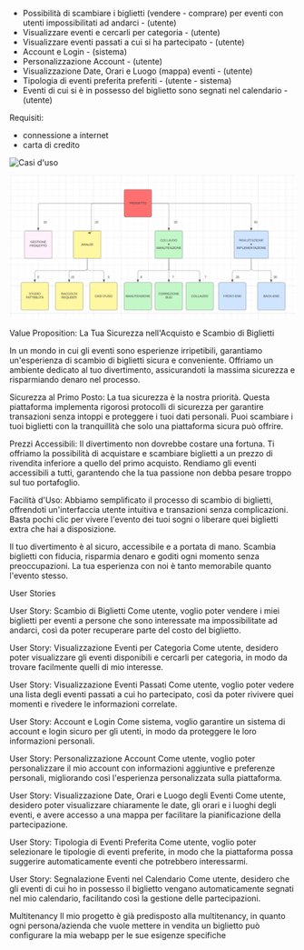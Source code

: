 - Possibilità di scambiare i biglietti (vendere - comprare) per eventi con utenti impossibilitati ad andarci - (utente)
- Visualizzare eventi e cercarli per categoria - (utente)
- Visualizzare eventi passati a cui si ha partecipato - (utente)
- Account e Login - (sistema)
- Personalizzazione Account - (utente)
- Visualizzazione Date, Orari e Luogo (mappa) eventi - (utente)
- Tipologia di eventi preferita preferiti - (utente - sistema)
- Eventi di cui si è in possesso del biglietto sono segnati nel calendario - (utente)

Requisiti:
- connessione a internet
- carta di credito

![Casi d'uso](https://yuml.me/diagram/usecase/[Customer]-(Login),[Logged%20Customer]-(Show%20past%20Event%20where%20Customer%20participated),[Customer]-(Sign%20In),(Sign%20In)%3E(Add%20Card),(Sign%20In)%3E(Verify%20Email),(Sign%20In)%3C(Favourite%20Type%20of%20Event),(Login)%3C(Reset%20Password),[Logged%20Customer]-(Buy%20Ticket),[Logged%20Customer]-(Logout),[Logged%20Customer]-(Change%20Personal%20Information),[Logged%20Customer]-(Research%20Ticket),[Logged%20Customer]-(View%20Ticket),[Logged%20Customer]-(Sell%20Ticket),(Buy%20Ticket)%3C(Add%20Event%20to%20the%20Calendar),(Logout)%3C(Delete%20Account),[Customer]%5E[Logged%20Customer],(Buy%20Ticket)%3E[Bank])

![WBS](Work_Breakdown_Structure.png)

Value Proposition: 
La Tua Sicurezza nell'Acquisto e Scambio di Biglietti

In un mondo in cui gli eventi sono esperienze irripetibili, garantiamo un'esperienza di scambio di biglietti sicura e conveniente. Offriamo un ambiente dedicato al tuo divertimento, assicurandoti la massima sicurezza e risparmiando denaro nel processo.

Sicurezza al Primo Posto:
La tua sicurezza è la nostra priorità. Questa piattaforma implementa rigorosi protocolli di sicurezza per garantire transazioni senza intoppi e proteggere i tuoi dati personali. Puoi scambiare i tuoi biglietti con la tranquillità che solo una piattaforma sicura può offrire.

Prezzi Accessibili:
Il divertimento non dovrebbe costare una fortuna. Ti offriamo la possibilità di acquistare e scambiare biglietti a un prezzo di rivendita inferiore a quello del primo acquisto. Rendiamo gli eventi accessibili a tutti, garantendo che la tua passione non debba pesare troppo sul tuo portafoglio.

Facilità d'Uso:
Abbiamo semplificato il processo di scambio di biglietti, offrendoti un'interfaccia utente intuitiva e transazioni senza complicazioni. Basta pochi clic per vivere l'evento dei tuoi sogni o liberare quei biglietti extra che hai a disposizione.

Il tuo divertimento è al sicuro, accessibile e a portata di mano. Scambia biglietti con fiducia, risparmia denaro e goditi ogni momento senza preoccupazioni. La tua esperienza con noi è tanto memorabile quanto l'evento stesso.

User Stories

User Story: Scambio di Biglietti
Come utente, voglio poter vendere i miei biglietti per eventi a persone che sono interessate ma impossibilitate ad andarci, così da poter recuperare parte del costo del biglietto.

User Story: Visualizzazione Eventi per Categoria
Come utente, desidero poter visualizzare gli eventi disponibili e cercarli per categoria, in modo da trovare facilmente quelli di mio interesse.

User Story: Visualizzazione Eventi Passati
Come utente, voglio poter vedere una lista degli eventi passati a cui ho partecipato, così da poter rivivere quei momenti e rivedere le informazioni correlate.

User Story: Account e Login
Come sistema, voglio garantire un sistema di account e login sicuro per gli utenti, in modo da proteggere le loro informazioni personali.

User Story: Personalizzazione Account
Come utente, voglio poter personalizzare il mio account con informazioni aggiuntive e preferenze personali, migliorando così l'esperienza personalizzata sulla piattaforma.

User Story: Visualizzazione Date, Orari e Luogo degli Eventi
Come utente, desidero poter visualizzare chiaramente le date, gli orari e i luoghi degli eventi, e avere accesso a una mappa per facilitare la pianificazione della partecipazione.

User Story: Tipologia di Eventi Preferita
Come utente, voglio poter selezionare le tipologie di eventi preferite, in modo che la piattaforma possa suggerire automaticamente eventi che potrebbero interessarmi.

User Story: Segnalazione Eventi nel Calendario
Come utente, desidero che gli eventi di cui ho in possesso il biglietto vengano automaticamente segnati nel mio calendario, facilitando così la gestione delle partecipazioni.

Multitenancy
Il mio progetto è già predisposto alla multitenancy, in quanto ogni persona/azienda che vuole mettere in vendita un biglietto può configurare la mia webapp per le sue esigenze specifiche
